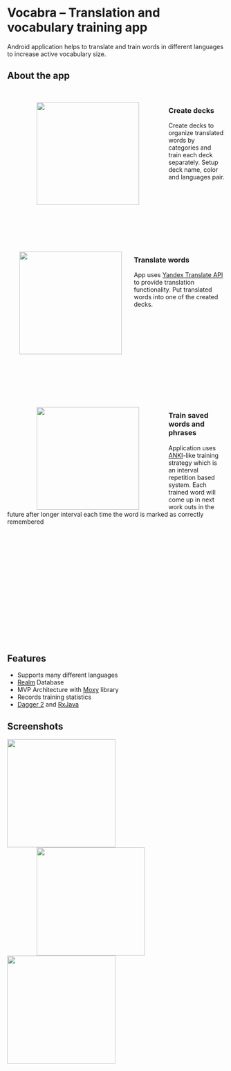 # Vocabra – Translation and vocabulary training app

Android application helps to translate and train words in different languages to increase active vocabulary size.

## About the app

<br />

<img align="left" hspace=68 src="../master/docs/deck.gif" width="237"/></a>
<h3>Create decks</h3>
<p>Create decks to organize translated words by categories and train each deck separately. Setup deck name, color and languages pair.</p>
<br/><br/><br/><br/><br/><br/>
  
<br />  
<br /> 

<img align="left" hspace=28 src="../master/docs/translation.gif" width="237"/></a>
<h3>Translate words</h3>
<p>App uses <a href = "https://yandex.ru/dev/translate/">Yandex Translate API</a> to provide translation functionality. Put translated words into one of the created decks.</p>
<br/><br/><br/><br/><br/><br/> 

<br />  <br /><br />  <br />  <br /> 

<img align="left" hspace=68 src="../master/docs/training.gif" width="237"/></a>
<h3>Train saved words and phrases</h3>
<p>Application uses <a href="https://apps.ankiweb.net/">ANKI</a>-like training strategy which is an interval repetition based system. 
Each trained word will come up in next work outs in the future after longer interval each time the word is marked as correctly remembered</p>
<br/><br/><br/><br/><br/><br/>

<br />  <br />  <br />  <br />  <br />  <br />  <br />  <br />  

## Features

* Supports many different languages
* [Realm](https://github.com/realm/realm-java) Database
* MVP Architecture with [Moxy](https://github.com/Arello-Mobile/Moxy) library
* Records training statistics
* [Dagger 2](https://github.com/google/dagger) and [RxJava](https://github.com/ReactiveX/RxJava)

## Screenshots

<img src="../master/docs/deck_screen.png" width="250"> <img hspace=68 src="../master/docs/translation_screen.png" width="250"> <img src="../master/docs/stats.png" width="250">
